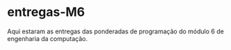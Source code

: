 # entregas-M6

Aqui estaram as entregas das ponderadas de programação do módulo 6 de engenharia da computação.
